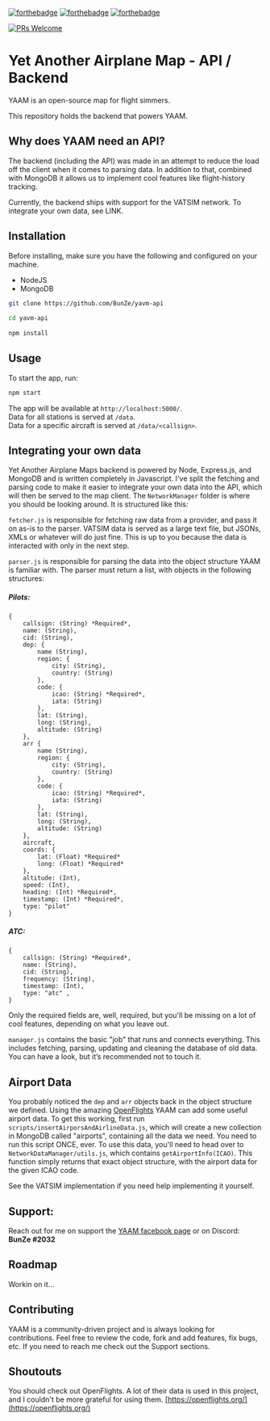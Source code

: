 [![forthebadge](https://forthebadge.com/images/badges/60-percent-of-the-time-works-every-time.svg)](https://forthebadge.com) [![forthebadge](https://forthebadge.com/images/badges/made-with-javascript.svg)](https://forthebadge.com) [![forthebadge](https://forthebadge.com/images/badges/built-with-love.svg)](https://forthebadge.com)
  
  [![PRs Welcome](https://img.shields.io/badge/PRs-welcome-brightgreen.svg?style=flat-square)](http://makeapullrequest.com)
  
# Yet Another Airplane Map - API / Backend  
  

YAAM is an open-source map for flight simmers.  
  

This repository holds the backend that powers YAAM.  
  
  
  

## Why does YAAM need an API?  
  

The backend (including the API) was made in an attempt to reduce the load off the client when it comes to parsing data. In addition to that, combined with MongoDB it allows us to implement cool features like flight-history tracking.  
  

Currently, the backend ships with support for the VATSIM network. To integrate your own data, see LINK.  

## Installation  
  Before installing, make sure you have the following and configured on your machine.  
  

 - NodeJS
 - MongoDB

  
```bash  
git clone https://github.com/BunZe/yavm-api  
  
cd yavm-api  
  
npm install  
```  

## Usage  

To start the app, run:  

```bash  
npm start  
```  

The app will be available at `http://localhost:5000/`.  
Data for all stations is served at `/data`.  
Data for a specific aircraft is served at `/data/<callsign>`.  
  

## Integrating your own data
Yet Another Airplane Maps backend is powered by Node, Express.js, and MongoDB and is written completely in Javascript. I've split the fetching and parsing code to make it easier to integrate your own data into the API, which will then be served to the map client. 
The `NetworkManager`  folder is where you should be looking around. It is structured like this:

`fetcher.js` is responsible for fetching raw data from a provider, and pass it on as-is to the parser. VATSIM data is served as a large text file, but JSONs, XMLs or whatever will do just fine. This is up to you because the data is interacted with only in the next step.

`parser.js` is responsible for parsing the data into the object structure YAAM is familiar with. The parser must return a list, with objects in the following structures:

##### Pilots:
```
{
	callsign: (String) *Required*,
	name: (String),
	cid: (String),
	dep: { 
	    name (String),
	    region: {
	        city: (String),
	        country: (String) 
	    },
	    code: {
	        icao: (String) *Required*,
	        iata: (String) 
	    },
	    lat: (String),
	    long: (String),
	    altitude: (String) 
	},
	arr {
	    name (String),
	    region: {
	        city: (String),
	        country: (String) 
	    },
	    code: {
	        icao: (String) *Required*,
	        iata: (String) 
	    },
	    lat: (String),
	    long: (String),
	    altitude: (String) 
	},
	aircraft,
	coords: {
	    lat: (Float) *Required*
	    long: (Float) *Required*
	},
	altitude: (Int),
	speed: (Int),
	heading: (Int) *Required*,
	timestamp: (Int) *Required*,
	type: "pilot"
}
```

##### ATC:
```
{
	callsign: (String) *Required*,
	name: (String),
	cid: (String),
	frequency: (String),
	timestamp: (Int),
	type: "atc" ,
}
```

Only the required fields are, well, required, but you'll be missing on a lot of cool features, depending on what you leave out. 

`manager.js` contains the basic "job" that runs and connects everything. This includes fetching, parsing, updating and cleaning the database of old data. You can have a look, but it’s recommended not to touch it.

## Airport Data
You probably noticed the `dep` and `arr` objects back in the object structure we defined. Using the amazing [OpenFlights](https://openflights.org/data.html)  YAAM can add some useful airport data. To get this working, first run `scripts/insertAirporsAndAirlineData.js`, which will create a new collection in MongoDB called "airports", containing all the data we need. You need to run this script ONCE, ever. To use this data, you'll need to head over to `NetworkDataManager/utils.js`, which contains `getAirportInfo(ICAO)`. This function simply returns that exact object structure, with the airport data for the given ICAO code. 

See the VATSIM implementation if you need help implementing it yourself.


## Support:
Reach out for me on support the [YAAM facebook page](https://www.facebook.com/yetanotherairplanemap) or on Discord: ****BunZe #2032****

## Roadmap
Workin on it...

## Contributing
YAAM is a community-driven project and is always looking for contributions. Feel free to review the code, fork and add features, fix bugs, etc. If you need to reach me check out the Support sections.

## Shoutouts
You should check out OpenFlights. A lot of their data is used in this project, and I couldn't be more grateful for using them. 
[https://openflights.org/](https://openflights.org/)

